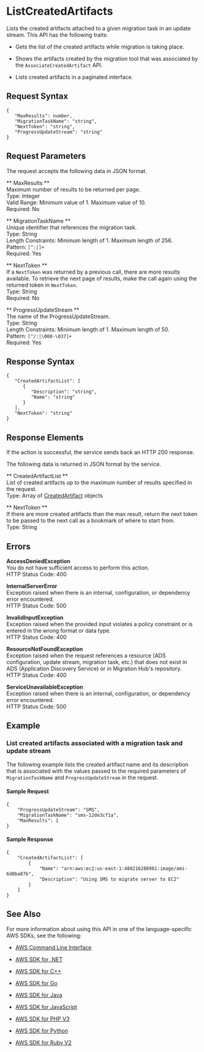 # ListCreatedArtifacts<a name="API_ListCreatedArtifacts"></a>

Lists the created artifacts attached to a given migration task in an update stream\. This API has the following traits:

+ Gets the list of the created artifacts while migration is taking place\.

+ Shows the artifacts created by the migration tool that was associated by the `AssociateCreatedArtifact` API\. 

+ Lists created artifacts in a paginated interface\. 

## Request Syntax<a name="API_ListCreatedArtifacts_RequestSyntax"></a>

```
{
   "MaxResults": number,
   "MigrationTaskName": "string",
   "NextToken": "string",
   "ProgressUpdateStream": "string"
}
```

## Request Parameters<a name="API_ListCreatedArtifacts_RequestParameters"></a>

The request accepts the following data in JSON format\.

 ** MaxResults **   
Maximum number of results to be returned per page\.  
Type: Integer  
Valid Range: Minimum value of 1\. Maximum value of 10\.  
Required: No

 ** MigrationTaskName **   
Unique identifier that references the migration task\.  
Type: String  
Length Constraints: Minimum length of 1\. Maximum length of 256\.  
Pattern: `[^:|]+`   
Required: Yes

 ** NextToken **   
If a `NextToken` was returned by a previous call, there are more results available\. To retrieve the next page of results, make the call again using the returned token in `NextToken`\.  
Type: String  
Required: No

 ** ProgressUpdateStream **   
The name of the ProgressUpdateStream\.   
Type: String  
Length Constraints: Minimum length of 1\. Maximum length of 50\.  
Pattern: `[^/:|\000-\037]+`   
Required: Yes

## Response Syntax<a name="API_ListCreatedArtifacts_ResponseSyntax"></a>

```
{
   "CreatedArtifactList": [ 
      { 
         "Description": "string",
         "Name": "string"
      }
   ],
   "NextToken": "string"
}
```

## Response Elements<a name="API_ListCreatedArtifacts_ResponseElements"></a>

If the action is successful, the service sends back an HTTP 200 response\.

The following data is returned in JSON format by the service\.

 ** CreatedArtifactList **   
List of created artifacts up to the maximum number of results specified in the request\.  
Type: Array of [CreatedArtifact](API_CreatedArtifact.md) objects

 ** NextToken **   
If there are more created artifacts than the max result, return the next token to be passed to the next call as a bookmark of where to start from\.  
Type: String

## Errors<a name="API_ListCreatedArtifacts_Errors"></a>

 **AccessDeniedException**   
You do not have sufficient access to perform this action\.  
HTTP Status Code: 400

 **InternalServerError**   
Exception raised when there is an internal, configuration, or dependency error encountered\.  
HTTP Status Code: 500

 **InvalidInputException**   
Exception raised when the provided input violates a policy constraint or is entered in the wrong format or data type\.  
HTTP Status Code: 400

 **ResourceNotFoundException**   
Exception raised when the request references a resource \(ADS configuration, update stream, migration task, etc\.\) that does not exist in ADS \(Application Discovery Service\) or in Migration Hub's repository\.  
HTTP Status Code: 400

 **ServiceUnavailableException**   
Exception raised when there is an internal, configuration, or dependency error encountered\.  
HTTP Status Code: 500

## Example<a name="API_ListCreatedArtifacts_Examples"></a>

### List created artifacts associated with a migration task and update stream<a name="API_ListCreatedArtifacts_Example_1"></a>

The following example lists the created artifact name and its description that is associated with the values passed to the required parameters of `MigrationTaskName` and `ProgressUpdateStream` in the request\.

#### Sample Request<a name="API_ListCreatedArtifacts_Example_1_Request"></a>

```
{
    "ProgressUpdateStream": "SMS", 
    "MigrationTaskName": "sms-12de3cf1a", 
    "MaxResults": 1
}
```

#### Sample Response<a name="API_ListCreatedArtifacts_Example_1_Response"></a>

```
{
    "CreatedArtifactList": [
        {
            "Name": "arn:aws:ec2:us-east-1:488216288981:image/ami-6d0ba87b", 
            "Description": "Using SMS to migrate server to EC2"
        }
    ]
}
```

## See Also<a name="API_ListCreatedArtifacts_SeeAlso"></a>

For more information about using this API in one of the language\-specific AWS SDKs, see the following:

+  [AWS Command Line Interface](http://docs.aws.amazon.com/goto/aws-cli/AWSMigrationHub-2017-05-31/ListCreatedArtifacts) 

+  [AWS SDK for \.NET](http://docs.aws.amazon.com/goto/DotNetSDKV3/AWSMigrationHub-2017-05-31/ListCreatedArtifacts) 

+  [AWS SDK for C\+\+](http://docs.aws.amazon.com/goto/SdkForCpp/AWSMigrationHub-2017-05-31/ListCreatedArtifacts) 

+  [AWS SDK for Go](http://docs.aws.amazon.com/goto/SdkForGoV1/AWSMigrationHub-2017-05-31/ListCreatedArtifacts) 

+  [AWS SDK for Java](http://docs.aws.amazon.com/goto/SdkForJava/AWSMigrationHub-2017-05-31/ListCreatedArtifacts) 

+  [AWS SDK for JavaScript](http://docs.aws.amazon.com/goto/AWSJavaScriptSDK/AWSMigrationHub-2017-05-31/ListCreatedArtifacts) 

+  [AWS SDK for PHP V3](http://docs.aws.amazon.com/goto/SdkForPHPV3/AWSMigrationHub-2017-05-31/ListCreatedArtifacts) 

+  [AWS SDK for Python](http://docs.aws.amazon.com/goto/boto3/AWSMigrationHub-2017-05-31/ListCreatedArtifacts) 

+  [AWS SDK for Ruby V2](http://docs.aws.amazon.com/goto/SdkForRubyV2/AWSMigrationHub-2017-05-31/ListCreatedArtifacts) 